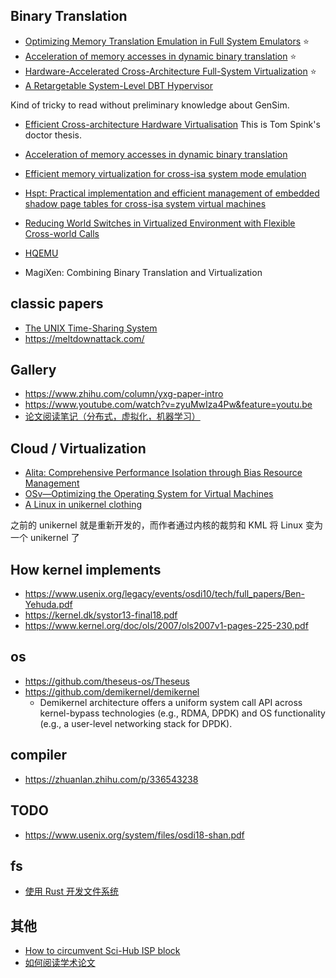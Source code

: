 ## Binary Translation
- [Optimizing Memory Translation Emulation in Full System Emulators](https://dl.acm.org/doi/pdf/10.1145/2686034) :star:
- [Acceleration of memory accesses in dynamic binary translation](https://tel.archives-ouvertes.fr/tel-02004524/document) :star:
- [Hardware-Accelerated Cross-Architecture Full-System Virtualization](https://dl.acm.org/doi/10.1145/2996798) :star:
- [A Retargetable System-Level DBT Hypervisor](https://www.usenix.org/conference/atc19/presentation/spink)

Kind of tricky to read without preliminary knowledge about GenSim.

- [Efficient Cross-architecture Hardware Virtualisation](https://era.ed.ac.uk/handle/1842/25377)
This is Tom Spink's doctor thesis.

- [Acceleration of memory accesses in dynamic binary translation](http://tima.univ-grenoble-alpes.fr/publications/files/th/2018/2018_10_22_FARAVELON_Antoine_0476.pdf)

- [Efficient memory virtualization for cross-isa system mode emulation](http://vee2014.cs.technion.ac.il/docs/VEE14-present25.pdf)
- [Hspt: Practical implementation and efficient management of embedded shadow page tables for cross-isa system virtual machines](https://zhexwang.github.io/papers/hspt.pdf)

- [Reducing World Switches in Virtualized Environment with Flexible Cross-world Calls](https://trustkernel.com/uploads/pubs/CrossOver_ISCA2015.pdf)
- [HQEMU](http://csl.iis.sinica.edu.tw/hqemu/)

- MagiXen: Combining Binary Translation and Virtualization

## classic papers
- [The UNIX Time-Sharing System](https://chsasank.github.io/classic_papers/unix-time-sharing-system.html)
- https://meltdownattack.com/

## Gallery
- https://www.zhihu.com/column/yxg-paper-intro
- https://www.youtube.com/watch?v=zyuMwIza4Pw&feature=youtu.be
- [论文阅读笔记（分布式，虚拟化，机器学习）](https://github.com/dyweb/papers-notebook/issues)


## Cloud / Virtualization
- [Alita: Comprehensive Performance Isolation through Bias Resource Management](https://mp.weixin.qq.com/s/S0lvODk2fe91AxWyMACgEQ)
- [OSv—Optimizing the Operating System for Virtual Machines](https://www.usenix.org/conference/atc14/technical-sessions/presentation/kivity)
- [A Linux in unikernel clothing](https://dl.acm.org/doi/10.1145/3342195.3387526)

之前的 unikernel 就是重新开发的，而作者通过内核的裁剪和 KML 将 Linux 变为一个 unikernel 了

## How kernel implements
- https://www.usenix.org/legacy/events/osdi10/tech/full_papers/Ben-Yehuda.pdf
- https://kernel.dk/systor13-final18.pdf
- https://www.kernel.org/doc/ols/2007/ols2007v1-pages-225-230.pdf

## os
- https://github.com/theseus-os/Theseus
- https://github.com/demikernel/demikernel
    - Demikernel architecture offers a uniform system call API across kernel-bypass technologies (e.g., RDMA, DPDK) and OS functionality (e.g., a user-level networking stack for DPDK).

## compiler
- https://zhuanlan.zhihu.com/p/336543238

## TODO
- https://www.usenix.org/system/files/osdi18-shan.pdf

## fs
- [使用 Rust 开发文件系统](http://blog.jcix.top/2021-04-10/bentofs/)

## 其他
- [How to circumvent Sci-Hub ISP block](https://fragile-credences.github.io/scihub-proxy/)
- [如何阅读学术论文](https://deardrops.github.io/post/how-to-read-academic-papers/)
